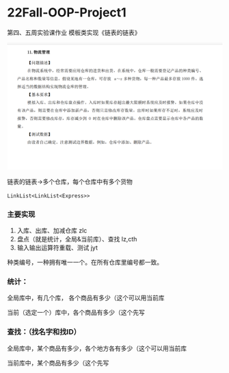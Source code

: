 # 22Fall-OOP-Project1
第四、五周实验课作业
模板类实现《链表的链表》

![QQ图片20220928083729](./QQ图片20220928083729.png)

链表的链表->多个仓库，每个仓库中有多个货物

`LinkList<LinkList<Express>>`

### 主要实现

1. 入库、出库、加减仓库 zlc
2. 盘点（就是统计，全局&当前库）、查找    lz,cth
3. 输入输出运算符重载、测试 jyt

种类编号，一种拥有唯一一个。在所有仓库里编号都一致。



### 统计：

全局库中，有几个库， 各个商品有多少（这个可以用当前库

当前（选定一个）库中，各个商品有多少（这个先写

### 查找：（找名字和找ID）

全局库中，某个商品有多少，各个地方各有多少（这个可以用当前库

当前库中，某个商品有多少（这个先写

